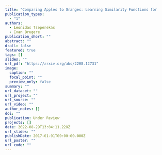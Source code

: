 ```yaml
---
title: "Comparing Apples to Oranges: Learning Similarity Functions for Data Produced by Different Distributions"
publication_types:
  - "1"
authors:
  - Leonidas Tsepenekas
  - Ivan Brugere
publication_short: ""
abstract: ""
draft: false
featured: true
tags: []
slides: ""
url_pdf: "https://arxiv.org/abs/2208.12731"
image:
  caption: ""
  focal_point: ""
  preview_only: false
summary: ""
url_dataset: ""
url_project: ""
url_source: ""
url_video: ""
author_notes: []
doi: ""
publication: Under Review
projects: []
date: 2022-08-29T13:04:11.228Z
url_slides: ""
publishDate: 2017-01-01T00:00:00.000Z
url_poster: ""
url_code: ""
---
```

